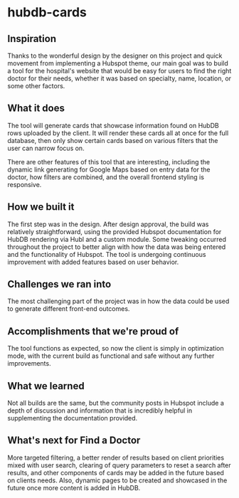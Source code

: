 # hubdb-cards
## Inspiration
Thanks to the wonderful design by the designer on this project and quick movement from implementing a Hubspot theme, our main goal was to build a tool for the hospital's website that would be easy for users to find the right doctor for their needs, whether it was based on specialty, name, location, or some other factors. 

## What it does
The tool will generate cards that showcase information found on HubDB rows uploaded by the client. It will render these cards all at once for the full database, then only show certain cards based on various filters that the user can narrow focus on.

There are other features of this tool that are interesting, including the dynamic link generating for Google Maps based on entry data for the doctor, how filters are combined, and the overall frontend styling is responsive.

## How we built it
The first step was in the design. After design approval, the build was relatively straightforward, using the provided Hubspot documentation for HubDB rendering via Hubl and a custom module. Some tweaking occurred throughout the project to better align with how the data was being entered and the functionality of Hubspot. The tool is undergoing continuous improvement with added features based on user behavior. 

## Challenges we ran into
The most challenging part of the project was in how the data could be used to generate different front-end outcomes. 

## Accomplishments that we're proud of
The tool functions as expected, so now the client is simply in optimization mode, with the current build as functional and safe without any further improvements. 

## What we learned
Not all builds are the same, but the community posts in Hubspot include a depth of discussion and information that is incredibly helpful in supplementing the documentation provided. 

## What's next for Find a Doctor
More targeted filtering, a better render of results based on client priorities mixed with user search, clearing of query parameters to reset a search after results, and other components of cards may be added in the future based on clients needs. Also, dynamic pages to be created and showcased in the future once more content is added in HubDB.
